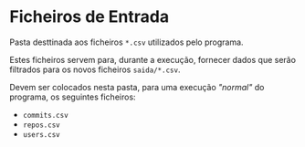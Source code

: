 # Ficheiros de Entrada

Pasta desttinada aos ficheiros `*.csv` utilizados pelo programa.
 
Estes ficheiros servem para, durante a execução, fornecer dados que serão filtrados para os novos ficheiros `saida/*.csv`.

Devem ser colocados nesta pasta, para uma execução _"normal"_ do programa, os seguintes ficheiros:

- `commits.csv`
- `repos.csv`
- `users.csv`
